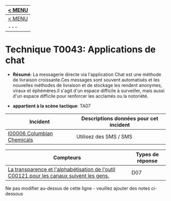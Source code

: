 |[< MENU](../README.md)|
|---|
|[< MENU](../../README.md)|
|---|
# Technique T0043: Applications de chat

* **Résumé**: La messagerie directe via l'application Chat est une méthode de livraison croissante.Ces messages sont souvent automatisés et les nouvelles méthodes de livraison et de stockage les rendent anonymes, viraux et éphémères.Il s'agit d'un espace difficile à surveiller, mais aussi d'un espace difficile pour renforcer les acclamés ou la notoriété.

* **appartient à la scène tactique**: TA07


|Incident |Descriptions données pour cet incident |
|-------- |-------------------- |
|[I00006 Columbian Chemicals](../../generated_pages/incidents/I00006.md) |Utilisez des SMS / SMS |



|Compteurs |Types de réponse |
|-------- |-------------- |
|[La transparence et l'alphabétisation de l'outil C00121 pour les canaux suivent les gens.](../../generated_pages/counters/C00121.md) |D07 |


Ne pas modifier au-dessus de cette ligne - veuillez ajouter des notes ci-dessous